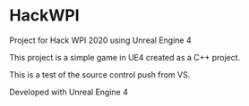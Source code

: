 # HackWPI

Project for Hack WPI 2020 using Unreal Engine 4

This project is a simple game in UE4 created as a C++ project.

This is a test of the source control push from VS.

Developed with Unreal Engine 4
